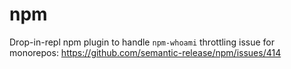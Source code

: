 # npm
Drop-in-repl npm plugin to handle `npm-whoami` throttling issue for monorepos: https://github.com/semantic-release/npm/issues/414
